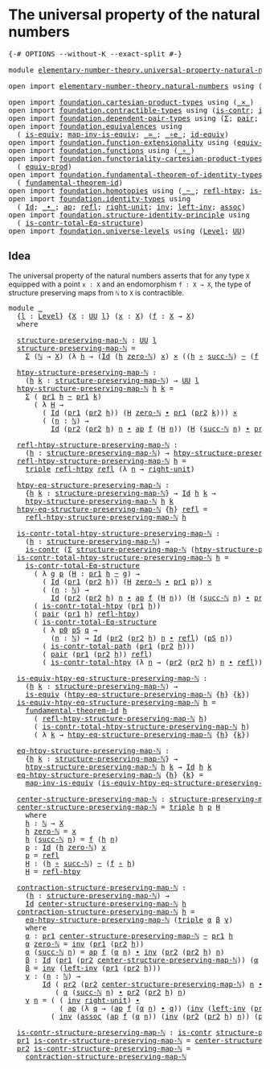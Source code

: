# The universal property of the natural numbers

<pre class="Agda"><a id="58" class="Symbol">{-#</a> <a id="62" class="Keyword">OPTIONS</a> <a id="70" class="Pragma">--without-K</a> <a id="82" class="Pragma">--exact-split</a> <a id="96" class="Symbol">#-}</a>

<a id="101" class="Keyword">module</a> <a id="108" href="elementary-number-theory.universal-property-natural-numbers.html" class="Module">elementary-number-theory.universal-property-natural-numbers</a> <a id="168" class="Keyword">where</a>

<a id="175" class="Keyword">open</a> <a id="180" class="Keyword">import</a> <a id="187" href="elementary-number-theory.natural-numbers.html" class="Module">elementary-number-theory.natural-numbers</a> <a id="228" class="Keyword">using</a> <a id="234" class="Symbol">(</a><a id="235" href="elementary-number-theory.natural-numbers.html#1444" class="Datatype">ℕ</a><a id="236" class="Symbol">;</a> <a id="238" href="elementary-number-theory.natural-numbers.html#1465" class="InductiveConstructor">zero-ℕ</a><a id="244" class="Symbol">;</a> <a id="246" href="elementary-number-theory.natural-numbers.html#1478" class="InductiveConstructor">succ-ℕ</a><a id="252" class="Symbol">)</a>

<a id="255" class="Keyword">open</a> <a id="260" class="Keyword">import</a> <a id="267" href="foundation.cartesian-product-types.html" class="Module">foundation.cartesian-product-types</a> <a id="302" class="Keyword">using</a> <a id="308" class="Symbol">(</a><a id="309" href="foundation-core.cartesian-product-types.html#577" class="Function Operator">_×_</a><a id="312" class="Symbol">)</a>
<a id="314" class="Keyword">open</a> <a id="319" class="Keyword">import</a> <a id="326" href="foundation.contractible-types.html" class="Module">foundation.contractible-types</a> <a id="356" class="Keyword">using</a> <a id="362" class="Symbol">(</a><a id="363" href="foundation-core.contractible-types.html#992" class="Function">is-contr</a><a id="371" class="Symbol">;</a> <a id="373" href="foundation-core.contractible-types.html#2037" class="Function">is-contr-total-path</a><a id="392" class="Symbol">)</a>
<a id="394" class="Keyword">open</a> <a id="399" class="Keyword">import</a> <a id="406" href="foundation.dependent-pair-types.html" class="Module">foundation.dependent-pair-types</a> <a id="438" class="Keyword">using</a> <a id="444" class="Symbol">(</a><a id="445" href="foundation-core.dependent-pair-types.html#502" class="Record">Σ</a><a id="446" class="Symbol">;</a> <a id="448" href="foundation-core.dependent-pair-types.html#575" class="InductiveConstructor">pair</a><a id="452" class="Symbol">;</a> <a id="454" href="foundation-core.dependent-pair-types.html#592" class="Field">pr1</a><a id="457" class="Symbol">;</a> <a id="459" href="foundation-core.dependent-pair-types.html#604" class="Field">pr2</a><a id="462" class="Symbol">;</a> <a id="464" href="foundation-core.dependent-pair-types.html#1021" class="Function">triple</a><a id="470" class="Symbol">)</a>
<a id="472" class="Keyword">open</a> <a id="477" class="Keyword">import</a> <a id="484" href="foundation.equivalences.html" class="Module">foundation.equivalences</a> <a id="508" class="Keyword">using</a>
  <a id="516" class="Symbol">(</a> <a id="518" href="foundation-core.equivalences.html#1542" class="Function">is-equiv</a><a id="526" class="Symbol">;</a> <a id="528" href="foundation-core.equivalences.html#4173" class="Function">map-inv-is-equiv</a><a id="544" class="Symbol">;</a> <a id="546" href="foundation-core.equivalences.html#1607" class="Function Operator">_≃_</a><a id="549" class="Symbol">;</a> <a id="551" href="foundation-core.equivalences.html#7855" class="Function Operator">_∘e_</a><a id="555" class="Symbol">;</a> <a id="557" href="foundation-core.equivalences.html#2480" class="Function">id-equiv</a><a id="565" class="Symbol">)</a>
<a id="567" class="Keyword">open</a> <a id="572" class="Keyword">import</a> <a id="579" href="foundation.function-extensionality.html" class="Module">foundation.function-extensionality</a> <a id="614" class="Keyword">using</a> <a id="620" class="Symbol">(</a><a id="621" href="foundation-core.function-extensionality.html#1301" class="Function">equiv-funext</a><a id="633" class="Symbol">)</a>
<a id="635" class="Keyword">open</a> <a id="640" class="Keyword">import</a> <a id="647" href="foundation.functions.html" class="Module">foundation.functions</a> <a id="668" class="Keyword">using</a> <a id="674" class="Symbol">(</a><a id="675" href="foundation-core.functions.html#407" class="Function Operator">_∘_</a><a id="678" class="Symbol">)</a>
<a id="680" class="Keyword">open</a> <a id="685" class="Keyword">import</a> <a id="692" href="foundation.functoriality-cartesian-product-types.html" class="Module">foundation.functoriality-cartesian-product-types</a> <a id="741" class="Keyword">using</a>
  <a id="749" class="Symbol">(</a> <a id="751" href="foundation.functoriality-cartesian-product-types.html#3166" class="Function">equiv-prod</a><a id="761" class="Symbol">)</a>
<a id="763" class="Keyword">open</a> <a id="768" class="Keyword">import</a> <a id="775" href="foundation.fundamental-theorem-of-identity-types.html" class="Module">foundation.fundamental-theorem-of-identity-types</a> <a id="824" class="Keyword">using</a>
  <a id="832" class="Symbol">(</a> <a id="834" href="foundation-core.fundamental-theorem-of-identity-types.html#1888" class="Function">fundamental-theorem-id</a><a id="856" class="Symbol">)</a>
<a id="858" class="Keyword">open</a> <a id="863" class="Keyword">import</a> <a id="870" href="foundation.homotopies.html" class="Module">foundation.homotopies</a> <a id="892" class="Keyword">using</a> <a id="898" class="Symbol">(</a><a id="899" href="foundation-core.homotopies.html#545" class="Function Operator">_~_</a><a id="902" class="Symbol">;</a> <a id="904" href="foundation-core.homotopies.html#710" class="Function">refl-htpy</a><a id="913" class="Symbol">;</a> <a id="915" href="foundation.homotopies.html#3137" class="Function">is-contr-total-htpy</a><a id="934" class="Symbol">)</a>
<a id="936" class="Keyword">open</a> <a id="941" class="Keyword">import</a> <a id="948" href="foundation.identity-types.html" class="Module">foundation.identity-types</a> <a id="974" class="Keyword">using</a>
  <a id="982" class="Symbol">(</a> <a id="984" href="foundation-core.identity-types.html#641" class="Datatype">Id</a><a id="986" class="Symbol">;</a> <a id="988" href="foundation-core.identity-types.html#1239" class="Function Operator">_∙_</a><a id="991" class="Symbol">;</a> <a id="993" href="foundation-core.identity-types.html#2853" class="Function">ap</a><a id="995" class="Symbol">;</a> <a id="997" href="foundation-core.identity-types.html#694" class="InductiveConstructor">refl</a><a id="1001" class="Symbol">;</a> <a id="1003" href="foundation-core.identity-types.html#1905" class="Function">right-unit</a><a id="1013" class="Symbol">;</a> <a id="1015" href="foundation-core.identity-types.html#1552" class="Function">inv</a><a id="1018" class="Symbol">;</a> <a id="1020" href="foundation-core.identity-types.html#1995" class="Function">left-inv</a><a id="1028" class="Symbol">;</a> <a id="1030" href="foundation-core.identity-types.html#1699" class="Function">assoc</a><a id="1035" class="Symbol">)</a>
<a id="1037" class="Keyword">open</a> <a id="1042" class="Keyword">import</a> <a id="1049" href="foundation.structure-identity-principle.html" class="Module">foundation.structure-identity-principle</a> <a id="1089" class="Keyword">using</a>
  <a id="1097" class="Symbol">(</a> <a id="1099" href="foundation.structure-identity-principle.html#1341" class="Function">is-contr-total-Eq-structure</a><a id="1126" class="Symbol">)</a>
<a id="1128" class="Keyword">open</a> <a id="1133" class="Keyword">import</a> <a id="1140" href="foundation.universe-levels.html" class="Module">foundation.universe-levels</a> <a id="1167" class="Keyword">using</a> <a id="1173" class="Symbol">(</a><a id="1174" href="Agda.Primitive.html#597" class="Postulate">Level</a><a id="1179" class="Symbol">;</a> <a id="1181" href="foundation-core.universe-levels.html#222" class="Primitive">UU</a><a id="1183" class="Symbol">)</a>
</pre>
## Idea

The universal property of the natural numbers asserts that for any type `X` equipped with a point `x : X` and an endomorphism `f : X → X`, the type of structure preserving maps from `ℕ` to `X` is contractible.

<pre class="Agda"><a id="1418" class="Keyword">module</a> <a id="1425" href="elementary-number-theory.universal-property-natural-numbers.html#1425" class="Module">_</a>
  <a id="1429" class="Symbol">{</a><a id="1430" href="elementary-number-theory.universal-property-natural-numbers.html#1430" class="Bound">l</a> <a id="1432" class="Symbol">:</a> <a id="1434" href="Agda.Primitive.html#597" class="Postulate">Level</a><a id="1439" class="Symbol">}</a> <a id="1441" class="Symbol">{</a><a id="1442" href="elementary-number-theory.universal-property-natural-numbers.html#1442" class="Bound">X</a> <a id="1444" class="Symbol">:</a> <a id="1446" href="foundation-core.universe-levels.html#222" class="Primitive">UU</a> <a id="1449" href="elementary-number-theory.universal-property-natural-numbers.html#1430" class="Bound">l</a><a id="1450" class="Symbol">}</a> <a id="1452" class="Symbol">(</a><a id="1453" href="elementary-number-theory.universal-property-natural-numbers.html#1453" class="Bound">x</a> <a id="1455" class="Symbol">:</a> <a id="1457" href="elementary-number-theory.universal-property-natural-numbers.html#1442" class="Bound">X</a><a id="1458" class="Symbol">)</a> <a id="1460" class="Symbol">(</a><a id="1461" href="elementary-number-theory.universal-property-natural-numbers.html#1461" class="Bound">f</a> <a id="1463" class="Symbol">:</a> <a id="1465" href="elementary-number-theory.universal-property-natural-numbers.html#1442" class="Bound">X</a> <a id="1467" class="Symbol">→</a> <a id="1469" href="elementary-number-theory.universal-property-natural-numbers.html#1442" class="Bound">X</a><a id="1470" class="Symbol">)</a>
  <a id="1474" class="Keyword">where</a>

  <a id="1483" href="elementary-number-theory.universal-property-natural-numbers.html#1483" class="Function">structure-preserving-map-ℕ</a> <a id="1510" class="Symbol">:</a> <a id="1512" href="foundation-core.universe-levels.html#222" class="Primitive">UU</a> <a id="1515" href="elementary-number-theory.universal-property-natural-numbers.html#1430" class="Bound">l</a>
  <a id="1519" href="elementary-number-theory.universal-property-natural-numbers.html#1483" class="Function">structure-preserving-map-ℕ</a> <a id="1546" class="Symbol">=</a>
    <a id="1552" href="foundation-core.dependent-pair-types.html#502" class="Record">Σ</a> <a id="1554" class="Symbol">(</a><a id="1555" href="elementary-number-theory.natural-numbers.html#1444" class="Datatype">ℕ</a> <a id="1557" class="Symbol">→</a> <a id="1559" href="elementary-number-theory.universal-property-natural-numbers.html#1442" class="Bound">X</a><a id="1560" class="Symbol">)</a> <a id="1562" class="Symbol">(λ</a> <a id="1565" href="elementary-number-theory.universal-property-natural-numbers.html#1565" class="Bound">h</a> <a id="1567" class="Symbol">→</a> <a id="1569" class="Symbol">(</a><a id="1570" href="foundation-core.identity-types.html#641" class="Datatype">Id</a> <a id="1573" class="Symbol">(</a><a id="1574" href="elementary-number-theory.universal-property-natural-numbers.html#1565" class="Bound">h</a> <a id="1576" href="elementary-number-theory.natural-numbers.html#1465" class="InductiveConstructor">zero-ℕ</a><a id="1582" class="Symbol">)</a> <a id="1584" href="elementary-number-theory.universal-property-natural-numbers.html#1453" class="Bound">x</a><a id="1585" class="Symbol">)</a> <a id="1587" href="foundation-core.cartesian-product-types.html#577" class="Function Operator">×</a> <a id="1589" class="Symbol">((</a><a id="1591" href="elementary-number-theory.universal-property-natural-numbers.html#1565" class="Bound">h</a> <a id="1593" href="foundation-core.functions.html#407" class="Function Operator">∘</a> <a id="1595" href="elementary-number-theory.natural-numbers.html#1478" class="InductiveConstructor">succ-ℕ</a><a id="1601" class="Symbol">)</a> <a id="1603" href="foundation-core.homotopies.html#545" class="Function Operator">~</a> <a id="1605" class="Symbol">(</a><a id="1606" href="elementary-number-theory.universal-property-natural-numbers.html#1461" class="Bound">f</a> <a id="1608" href="foundation-core.functions.html#407" class="Function Operator">∘</a> <a id="1610" href="elementary-number-theory.universal-property-natural-numbers.html#1565" class="Bound">h</a><a id="1611" class="Symbol">)))</a>

  <a id="1618" href="elementary-number-theory.universal-property-natural-numbers.html#1618" class="Function">htpy-structure-preserving-map-ℕ</a> <a id="1650" class="Symbol">:</a>
    <a id="1656" class="Symbol">(</a><a id="1657" href="elementary-number-theory.universal-property-natural-numbers.html#1657" class="Bound">h</a> <a id="1659" href="elementary-number-theory.universal-property-natural-numbers.html#1659" class="Bound">k</a> <a id="1661" class="Symbol">:</a> <a id="1663" href="elementary-number-theory.universal-property-natural-numbers.html#1483" class="Function">structure-preserving-map-ℕ</a><a id="1689" class="Symbol">)</a> <a id="1691" class="Symbol">→</a> <a id="1693" href="foundation-core.universe-levels.html#222" class="Primitive">UU</a> <a id="1696" href="elementary-number-theory.universal-property-natural-numbers.html#1430" class="Bound">l</a>
  <a id="1700" href="elementary-number-theory.universal-property-natural-numbers.html#1618" class="Function">htpy-structure-preserving-map-ℕ</a> <a id="1732" href="elementary-number-theory.universal-property-natural-numbers.html#1732" class="Bound">h</a> <a id="1734" href="elementary-number-theory.universal-property-natural-numbers.html#1734" class="Bound">k</a> <a id="1736" class="Symbol">=</a>
    <a id="1742" href="foundation-core.dependent-pair-types.html#502" class="Record">Σ</a> <a id="1744" class="Symbol">(</a> <a id="1746" href="foundation-core.dependent-pair-types.html#592" class="Field">pr1</a> <a id="1750" href="elementary-number-theory.universal-property-natural-numbers.html#1732" class="Bound">h</a> <a id="1752" href="foundation-core.homotopies.html#545" class="Function Operator">~</a> <a id="1754" href="foundation-core.dependent-pair-types.html#592" class="Field">pr1</a> <a id="1758" href="elementary-number-theory.universal-property-natural-numbers.html#1734" class="Bound">k</a><a id="1759" class="Symbol">)</a>
      <a id="1767" class="Symbol">(</a> <a id="1769" class="Symbol">λ</a> <a id="1771" href="elementary-number-theory.universal-property-natural-numbers.html#1771" class="Bound">H</a> <a id="1773" class="Symbol">→</a>
        <a id="1783" class="Symbol">(</a> <a id="1785" href="foundation-core.identity-types.html#641" class="Datatype">Id</a> <a id="1788" class="Symbol">(</a><a id="1789" href="foundation-core.dependent-pair-types.html#592" class="Field">pr1</a> <a id="1793" class="Symbol">(</a><a id="1794" href="foundation-core.dependent-pair-types.html#604" class="Field">pr2</a> <a id="1798" href="elementary-number-theory.universal-property-natural-numbers.html#1732" class="Bound">h</a><a id="1799" class="Symbol">))</a> <a id="1802" class="Symbol">(</a><a id="1803" href="elementary-number-theory.universal-property-natural-numbers.html#1771" class="Bound">H</a> <a id="1805" href="elementary-number-theory.natural-numbers.html#1465" class="InductiveConstructor">zero-ℕ</a> <a id="1812" href="foundation-core.identity-types.html#1239" class="Function Operator">∙</a> <a id="1814" href="foundation-core.dependent-pair-types.html#592" class="Field">pr1</a> <a id="1818" class="Symbol">(</a><a id="1819" href="foundation-core.dependent-pair-types.html#604" class="Field">pr2</a> <a id="1823" href="elementary-number-theory.universal-property-natural-numbers.html#1734" class="Bound">k</a><a id="1824" class="Symbol">)))</a> <a id="1828" href="foundation-core.cartesian-product-types.html#577" class="Function Operator">×</a>
        <a id="1838" class="Symbol">(</a> <a id="1840" class="Symbol">(</a><a id="1841" href="elementary-number-theory.universal-property-natural-numbers.html#1841" class="Bound">n</a> <a id="1843" class="Symbol">:</a> <a id="1845" href="elementary-number-theory.natural-numbers.html#1444" class="Datatype">ℕ</a><a id="1846" class="Symbol">)</a> <a id="1848" class="Symbol">→</a>
          <a id="1860" href="foundation-core.identity-types.html#641" class="Datatype">Id</a> <a id="1863" class="Symbol">(</a><a id="1864" href="foundation-core.dependent-pair-types.html#604" class="Field">pr2</a> <a id="1868" class="Symbol">(</a><a id="1869" href="foundation-core.dependent-pair-types.html#604" class="Field">pr2</a> <a id="1873" href="elementary-number-theory.universal-property-natural-numbers.html#1732" class="Bound">h</a><a id="1874" class="Symbol">)</a> <a id="1876" href="elementary-number-theory.universal-property-natural-numbers.html#1841" class="Bound">n</a> <a id="1878" href="foundation-core.identity-types.html#1239" class="Function Operator">∙</a> <a id="1880" href="foundation-core.identity-types.html#2853" class="Function">ap</a> <a id="1883" href="elementary-number-theory.universal-property-natural-numbers.html#1461" class="Bound">f</a> <a id="1885" class="Symbol">(</a><a id="1886" href="elementary-number-theory.universal-property-natural-numbers.html#1771" class="Bound">H</a> <a id="1888" href="elementary-number-theory.universal-property-natural-numbers.html#1841" class="Bound">n</a><a id="1889" class="Symbol">))</a> <a id="1892" class="Symbol">(</a><a id="1893" href="elementary-number-theory.universal-property-natural-numbers.html#1771" class="Bound">H</a> <a id="1895" class="Symbol">(</a><a id="1896" href="elementary-number-theory.natural-numbers.html#1478" class="InductiveConstructor">succ-ℕ</a> <a id="1903" href="elementary-number-theory.universal-property-natural-numbers.html#1841" class="Bound">n</a><a id="1904" class="Symbol">)</a> <a id="1906" href="foundation-core.identity-types.html#1239" class="Function Operator">∙</a> <a id="1908" href="foundation-core.dependent-pair-types.html#604" class="Field">pr2</a> <a id="1912" class="Symbol">(</a><a id="1913" href="foundation-core.dependent-pair-types.html#604" class="Field">pr2</a> <a id="1917" href="elementary-number-theory.universal-property-natural-numbers.html#1734" class="Bound">k</a><a id="1918" class="Symbol">)</a> <a id="1920" href="elementary-number-theory.universal-property-natural-numbers.html#1841" class="Bound">n</a><a id="1921" class="Symbol">)))</a>

  <a id="1928" href="elementary-number-theory.universal-property-natural-numbers.html#1928" class="Function">refl-htpy-structure-preserving-map-ℕ</a> <a id="1965" class="Symbol">:</a>
    <a id="1971" class="Symbol">(</a><a id="1972" href="elementary-number-theory.universal-property-natural-numbers.html#1972" class="Bound">h</a> <a id="1974" class="Symbol">:</a> <a id="1976" href="elementary-number-theory.universal-property-natural-numbers.html#1483" class="Function">structure-preserving-map-ℕ</a><a id="2002" class="Symbol">)</a> <a id="2004" class="Symbol">→</a> <a id="2006" href="elementary-number-theory.universal-property-natural-numbers.html#1618" class="Function">htpy-structure-preserving-map-ℕ</a> <a id="2038" href="elementary-number-theory.universal-property-natural-numbers.html#1972" class="Bound">h</a> <a id="2040" href="elementary-number-theory.universal-property-natural-numbers.html#1972" class="Bound">h</a>
  <a id="2044" href="elementary-number-theory.universal-property-natural-numbers.html#1928" class="Function">refl-htpy-structure-preserving-map-ℕ</a> <a id="2081" href="elementary-number-theory.universal-property-natural-numbers.html#2081" class="Bound">h</a> <a id="2083" class="Symbol">=</a>
    <a id="2089" href="foundation-core.dependent-pair-types.html#1021" class="Function">triple</a> <a id="2096" href="foundation-core.homotopies.html#710" class="Function">refl-htpy</a> <a id="2106" href="foundation-core.identity-types.html#694" class="InductiveConstructor">refl</a> <a id="2111" class="Symbol">(λ</a> <a id="2114" href="elementary-number-theory.universal-property-natural-numbers.html#2114" class="Bound">n</a> <a id="2116" class="Symbol">→</a> <a id="2118" href="foundation-core.identity-types.html#1905" class="Function">right-unit</a><a id="2128" class="Symbol">)</a>

  <a id="2133" href="elementary-number-theory.universal-property-natural-numbers.html#2133" class="Function">htpy-eq-structure-preserving-map-ℕ</a> <a id="2168" class="Symbol">:</a>
    <a id="2174" class="Symbol">{</a><a id="2175" href="elementary-number-theory.universal-property-natural-numbers.html#2175" class="Bound">h</a> <a id="2177" href="elementary-number-theory.universal-property-natural-numbers.html#2177" class="Bound">k</a> <a id="2179" class="Symbol">:</a> <a id="2181" href="elementary-number-theory.universal-property-natural-numbers.html#1483" class="Function">structure-preserving-map-ℕ</a><a id="2207" class="Symbol">}</a> <a id="2209" class="Symbol">→</a> <a id="2211" href="foundation-core.identity-types.html#641" class="Datatype">Id</a> <a id="2214" href="elementary-number-theory.universal-property-natural-numbers.html#2175" class="Bound">h</a> <a id="2216" href="elementary-number-theory.universal-property-natural-numbers.html#2177" class="Bound">k</a> <a id="2218" class="Symbol">→</a>
    <a id="2224" href="elementary-number-theory.universal-property-natural-numbers.html#1618" class="Function">htpy-structure-preserving-map-ℕ</a> <a id="2256" href="elementary-number-theory.universal-property-natural-numbers.html#2175" class="Bound">h</a> <a id="2258" href="elementary-number-theory.universal-property-natural-numbers.html#2177" class="Bound">k</a>
  <a id="2262" href="elementary-number-theory.universal-property-natural-numbers.html#2133" class="Function">htpy-eq-structure-preserving-map-ℕ</a> <a id="2297" class="Symbol">{</a><a id="2298" href="elementary-number-theory.universal-property-natural-numbers.html#2298" class="Bound">h</a><a id="2299" class="Symbol">}</a> <a id="2301" href="foundation-core.identity-types.html#694" class="InductiveConstructor">refl</a> <a id="2306" class="Symbol">=</a>
    <a id="2312" href="elementary-number-theory.universal-property-natural-numbers.html#1928" class="Function">refl-htpy-structure-preserving-map-ℕ</a> <a id="2349" href="elementary-number-theory.universal-property-natural-numbers.html#2298" class="Bound">h</a>

  <a id="2354" href="elementary-number-theory.universal-property-natural-numbers.html#2354" class="Function">is-contr-total-htpy-structure-preserving-map-ℕ</a> <a id="2401" class="Symbol">:</a>
    <a id="2407" class="Symbol">(</a><a id="2408" href="elementary-number-theory.universal-property-natural-numbers.html#2408" class="Bound">h</a> <a id="2410" class="Symbol">:</a> <a id="2412" href="elementary-number-theory.universal-property-natural-numbers.html#1483" class="Function">structure-preserving-map-ℕ</a><a id="2438" class="Symbol">)</a> <a id="2440" class="Symbol">→</a>
    <a id="2446" href="foundation-core.contractible-types.html#992" class="Function">is-contr</a> <a id="2455" class="Symbol">(</a><a id="2456" href="foundation-core.dependent-pair-types.html#502" class="Record">Σ</a> <a id="2458" href="elementary-number-theory.universal-property-natural-numbers.html#1483" class="Function">structure-preserving-map-ℕ</a> <a id="2485" class="Symbol">(</a><a id="2486" href="elementary-number-theory.universal-property-natural-numbers.html#1618" class="Function">htpy-structure-preserving-map-ℕ</a> <a id="2518" href="elementary-number-theory.universal-property-natural-numbers.html#2408" class="Bound">h</a><a id="2519" class="Symbol">))</a>
  <a id="2524" href="elementary-number-theory.universal-property-natural-numbers.html#2354" class="Function">is-contr-total-htpy-structure-preserving-map-ℕ</a> <a id="2571" href="elementary-number-theory.universal-property-natural-numbers.html#2571" class="Bound">h</a> <a id="2573" class="Symbol">=</a>
    <a id="2579" href="foundation.structure-identity-principle.html#1341" class="Function">is-contr-total-Eq-structure</a>
      <a id="2613" class="Symbol">(</a> <a id="2615" class="Symbol">λ</a> <a id="2617" href="elementary-number-theory.universal-property-natural-numbers.html#2617" class="Bound">g</a> <a id="2619" href="elementary-number-theory.universal-property-natural-numbers.html#2619" class="Bound">p</a> <a id="2621" class="Symbol">(</a><a id="2622" href="elementary-number-theory.universal-property-natural-numbers.html#2622" class="Bound">H</a> <a id="2624" class="Symbol">:</a> <a id="2626" href="foundation-core.dependent-pair-types.html#592" class="Field">pr1</a> <a id="2630" href="elementary-number-theory.universal-property-natural-numbers.html#2571" class="Bound">h</a> <a id="2632" href="foundation-core.homotopies.html#545" class="Function Operator">~</a> <a id="2634" href="elementary-number-theory.universal-property-natural-numbers.html#2617" class="Bound">g</a><a id="2635" class="Symbol">)</a> <a id="2637" class="Symbol">→</a>
        <a id="2647" class="Symbol">(</a> <a id="2649" href="foundation-core.identity-types.html#641" class="Datatype">Id</a> <a id="2652" class="Symbol">(</a><a id="2653" href="foundation-core.dependent-pair-types.html#592" class="Field">pr1</a> <a id="2657" class="Symbol">(</a><a id="2658" href="foundation-core.dependent-pair-types.html#604" class="Field">pr2</a> <a id="2662" href="elementary-number-theory.universal-property-natural-numbers.html#2571" class="Bound">h</a><a id="2663" class="Symbol">))</a> <a id="2666" class="Symbol">(</a><a id="2667" href="elementary-number-theory.universal-property-natural-numbers.html#2622" class="Bound">H</a> <a id="2669" href="elementary-number-theory.natural-numbers.html#1465" class="InductiveConstructor">zero-ℕ</a> <a id="2676" href="foundation-core.identity-types.html#1239" class="Function Operator">∙</a> <a id="2678" href="foundation-core.dependent-pair-types.html#592" class="Field">pr1</a> <a id="2682" href="elementary-number-theory.universal-property-natural-numbers.html#2619" class="Bound">p</a><a id="2683" class="Symbol">))</a> <a id="2686" href="foundation-core.cartesian-product-types.html#577" class="Function Operator">×</a>
        <a id="2696" class="Symbol">(</a> <a id="2698" class="Symbol">(</a><a id="2699" href="elementary-number-theory.universal-property-natural-numbers.html#2699" class="Bound">n</a> <a id="2701" class="Symbol">:</a> <a id="2703" href="elementary-number-theory.natural-numbers.html#1444" class="Datatype">ℕ</a><a id="2704" class="Symbol">)</a> <a id="2706" class="Symbol">→</a>
          <a id="2718" href="foundation-core.identity-types.html#641" class="Datatype">Id</a> <a id="2721" class="Symbol">(</a><a id="2722" href="foundation-core.dependent-pair-types.html#604" class="Field">pr2</a> <a id="2726" class="Symbol">(</a><a id="2727" href="foundation-core.dependent-pair-types.html#604" class="Field">pr2</a> <a id="2731" href="elementary-number-theory.universal-property-natural-numbers.html#2571" class="Bound">h</a><a id="2732" class="Symbol">)</a> <a id="2734" href="elementary-number-theory.universal-property-natural-numbers.html#2699" class="Bound">n</a> <a id="2736" href="foundation-core.identity-types.html#1239" class="Function Operator">∙</a> <a id="2738" href="foundation-core.identity-types.html#2853" class="Function">ap</a> <a id="2741" href="elementary-number-theory.universal-property-natural-numbers.html#1461" class="Bound">f</a> <a id="2743" class="Symbol">(</a><a id="2744" href="elementary-number-theory.universal-property-natural-numbers.html#2622" class="Bound">H</a> <a id="2746" href="elementary-number-theory.universal-property-natural-numbers.html#2699" class="Bound">n</a><a id="2747" class="Symbol">))</a> <a id="2750" class="Symbol">(</a><a id="2751" href="elementary-number-theory.universal-property-natural-numbers.html#2622" class="Bound">H</a> <a id="2753" class="Symbol">(</a><a id="2754" href="elementary-number-theory.natural-numbers.html#1478" class="InductiveConstructor">succ-ℕ</a> <a id="2761" href="elementary-number-theory.universal-property-natural-numbers.html#2699" class="Bound">n</a><a id="2762" class="Symbol">)</a> <a id="2764" href="foundation-core.identity-types.html#1239" class="Function Operator">∙</a> <a id="2766" href="foundation-core.dependent-pair-types.html#604" class="Field">pr2</a> <a id="2770" href="elementary-number-theory.universal-property-natural-numbers.html#2619" class="Bound">p</a> <a id="2772" href="elementary-number-theory.universal-property-natural-numbers.html#2699" class="Bound">n</a><a id="2773" class="Symbol">)))</a>
      <a id="2783" class="Symbol">(</a> <a id="2785" href="foundation.homotopies.html#3137" class="Function">is-contr-total-htpy</a> <a id="2805" class="Symbol">(</a><a id="2806" href="foundation-core.dependent-pair-types.html#592" class="Field">pr1</a> <a id="2810" href="elementary-number-theory.universal-property-natural-numbers.html#2571" class="Bound">h</a><a id="2811" class="Symbol">))</a>
      <a id="2820" class="Symbol">(</a> <a id="2822" href="foundation-core.dependent-pair-types.html#575" class="InductiveConstructor">pair</a> <a id="2827" class="Symbol">(</a><a id="2828" href="foundation-core.dependent-pair-types.html#592" class="Field">pr1</a> <a id="2832" href="elementary-number-theory.universal-property-natural-numbers.html#2571" class="Bound">h</a><a id="2833" class="Symbol">)</a> <a id="2835" href="foundation-core.homotopies.html#710" class="Function">refl-htpy</a><a id="2844" class="Symbol">)</a>
      <a id="2852" class="Symbol">(</a> <a id="2854" href="foundation.structure-identity-principle.html#1341" class="Function">is-contr-total-Eq-structure</a>
        <a id="2890" class="Symbol">(</a> <a id="2892" class="Symbol">λ</a> <a id="2894" href="elementary-number-theory.universal-property-natural-numbers.html#2894" class="Bound">p0</a> <a id="2897" href="elementary-number-theory.universal-property-natural-numbers.html#2897" class="Bound">pS</a> <a id="2900" href="elementary-number-theory.universal-property-natural-numbers.html#2900" class="Bound">q</a> <a id="2902" class="Symbol">→</a>
          <a id="2914" class="Symbol">(</a><a id="2915" href="elementary-number-theory.universal-property-natural-numbers.html#2915" class="Bound">n</a> <a id="2917" class="Symbol">:</a> <a id="2919" href="elementary-number-theory.natural-numbers.html#1444" class="Datatype">ℕ</a><a id="2920" class="Symbol">)</a> <a id="2922" class="Symbol">→</a> <a id="2924" href="foundation-core.identity-types.html#641" class="Datatype">Id</a> <a id="2927" class="Symbol">(</a><a id="2928" href="foundation-core.dependent-pair-types.html#604" class="Field">pr2</a> <a id="2932" class="Symbol">(</a><a id="2933" href="foundation-core.dependent-pair-types.html#604" class="Field">pr2</a> <a id="2937" href="elementary-number-theory.universal-property-natural-numbers.html#2571" class="Bound">h</a><a id="2938" class="Symbol">)</a> <a id="2940" href="elementary-number-theory.universal-property-natural-numbers.html#2915" class="Bound">n</a> <a id="2942" href="foundation-core.identity-types.html#1239" class="Function Operator">∙</a> <a id="2944" href="foundation-core.identity-types.html#694" class="InductiveConstructor">refl</a><a id="2948" class="Symbol">)</a> <a id="2950" class="Symbol">(</a><a id="2951" href="elementary-number-theory.universal-property-natural-numbers.html#2897" class="Bound">pS</a> <a id="2954" href="elementary-number-theory.universal-property-natural-numbers.html#2915" class="Bound">n</a><a id="2955" class="Symbol">))</a>
        <a id="2966" class="Symbol">(</a> <a id="2968" href="foundation-core.contractible-types.html#2037" class="Function">is-contr-total-path</a> <a id="2988" class="Symbol">(</a><a id="2989" href="foundation-core.dependent-pair-types.html#592" class="Field">pr1</a> <a id="2993" class="Symbol">(</a><a id="2994" href="foundation-core.dependent-pair-types.html#604" class="Field">pr2</a> <a id="2998" href="elementary-number-theory.universal-property-natural-numbers.html#2571" class="Bound">h</a><a id="2999" class="Symbol">)))</a>
        <a id="3011" class="Symbol">(</a> <a id="3013" href="foundation-core.dependent-pair-types.html#575" class="InductiveConstructor">pair</a> <a id="3018" class="Symbol">(</a><a id="3019" href="foundation-core.dependent-pair-types.html#592" class="Field">pr1</a> <a id="3023" class="Symbol">(</a><a id="3024" href="foundation-core.dependent-pair-types.html#604" class="Field">pr2</a> <a id="3028" href="elementary-number-theory.universal-property-natural-numbers.html#2571" class="Bound">h</a><a id="3029" class="Symbol">))</a> <a id="3032" href="foundation-core.identity-types.html#694" class="InductiveConstructor">refl</a><a id="3036" class="Symbol">)</a>
        <a id="3046" class="Symbol">(</a> <a id="3048" href="foundation.homotopies.html#3137" class="Function">is-contr-total-htpy</a> <a id="3068" class="Symbol">(λ</a> <a id="3071" href="elementary-number-theory.universal-property-natural-numbers.html#3071" class="Bound">n</a> <a id="3073" class="Symbol">→</a> <a id="3075" class="Symbol">(</a><a id="3076" href="foundation-core.dependent-pair-types.html#604" class="Field">pr2</a> <a id="3080" class="Symbol">(</a><a id="3081" href="foundation-core.dependent-pair-types.html#604" class="Field">pr2</a> <a id="3085" href="elementary-number-theory.universal-property-natural-numbers.html#2571" class="Bound">h</a><a id="3086" class="Symbol">)</a> <a id="3088" href="elementary-number-theory.universal-property-natural-numbers.html#3071" class="Bound">n</a> <a id="3090" href="foundation-core.identity-types.html#1239" class="Function Operator">∙</a> <a id="3092" href="foundation-core.identity-types.html#694" class="InductiveConstructor">refl</a><a id="3096" class="Symbol">))))</a>

  <a id="3104" href="elementary-number-theory.universal-property-natural-numbers.html#3104" class="Function">is-equiv-htpy-eq-structure-preserving-map-ℕ</a> <a id="3148" class="Symbol">:</a>
    <a id="3154" class="Symbol">(</a><a id="3155" href="elementary-number-theory.universal-property-natural-numbers.html#3155" class="Bound">h</a> <a id="3157" href="elementary-number-theory.universal-property-natural-numbers.html#3157" class="Bound">k</a> <a id="3159" class="Symbol">:</a> <a id="3161" href="elementary-number-theory.universal-property-natural-numbers.html#1483" class="Function">structure-preserving-map-ℕ</a><a id="3187" class="Symbol">)</a> <a id="3189" class="Symbol">→</a>
    <a id="3195" href="foundation-core.equivalences.html#1542" class="Function">is-equiv</a> <a id="3204" class="Symbol">(</a><a id="3205" href="elementary-number-theory.universal-property-natural-numbers.html#2133" class="Function">htpy-eq-structure-preserving-map-ℕ</a> <a id="3240" class="Symbol">{</a><a id="3241" href="elementary-number-theory.universal-property-natural-numbers.html#3155" class="Bound">h</a><a id="3242" class="Symbol">}</a> <a id="3244" class="Symbol">{</a><a id="3245" href="elementary-number-theory.universal-property-natural-numbers.html#3157" class="Bound">k</a><a id="3246" class="Symbol">})</a>
  <a id="3251" href="elementary-number-theory.universal-property-natural-numbers.html#3104" class="Function">is-equiv-htpy-eq-structure-preserving-map-ℕ</a> <a id="3295" href="elementary-number-theory.universal-property-natural-numbers.html#3295" class="Bound">h</a> <a id="3297" class="Symbol">=</a>
    <a id="3303" href="foundation-core.fundamental-theorem-of-identity-types.html#1888" class="Function">fundamental-theorem-id</a> <a id="3326" href="elementary-number-theory.universal-property-natural-numbers.html#3295" class="Bound">h</a>
      <a id="3334" class="Symbol">(</a> <a id="3336" href="elementary-number-theory.universal-property-natural-numbers.html#1928" class="Function">refl-htpy-structure-preserving-map-ℕ</a> <a id="3373" href="elementary-number-theory.universal-property-natural-numbers.html#3295" class="Bound">h</a><a id="3374" class="Symbol">)</a>
      <a id="3382" class="Symbol">(</a> <a id="3384" href="elementary-number-theory.universal-property-natural-numbers.html#2354" class="Function">is-contr-total-htpy-structure-preserving-map-ℕ</a> <a id="3431" href="elementary-number-theory.universal-property-natural-numbers.html#3295" class="Bound">h</a><a id="3432" class="Symbol">)</a>
      <a id="3440" class="Symbol">(</a> <a id="3442" class="Symbol">λ</a> <a id="3444" href="elementary-number-theory.universal-property-natural-numbers.html#3444" class="Bound">k</a> <a id="3446" class="Symbol">→</a> <a id="3448" href="elementary-number-theory.universal-property-natural-numbers.html#2133" class="Function">htpy-eq-structure-preserving-map-ℕ</a> <a id="3483" class="Symbol">{</a><a id="3484" href="elementary-number-theory.universal-property-natural-numbers.html#3295" class="Bound">h</a><a id="3485" class="Symbol">}</a> <a id="3487" class="Symbol">{</a><a id="3488" href="elementary-number-theory.universal-property-natural-numbers.html#3444" class="Bound">k</a><a id="3489" class="Symbol">})</a>

  <a id="3495" href="elementary-number-theory.universal-property-natural-numbers.html#3495" class="Function">eq-htpy-structure-preserving-map-ℕ</a> <a id="3530" class="Symbol">:</a>
    <a id="3536" class="Symbol">{</a><a id="3537" href="elementary-number-theory.universal-property-natural-numbers.html#3537" class="Bound">h</a> <a id="3539" href="elementary-number-theory.universal-property-natural-numbers.html#3539" class="Bound">k</a> <a id="3541" class="Symbol">:</a> <a id="3543" href="elementary-number-theory.universal-property-natural-numbers.html#1483" class="Function">structure-preserving-map-ℕ</a><a id="3569" class="Symbol">}</a> <a id="3571" class="Symbol">→</a>
    <a id="3577" href="elementary-number-theory.universal-property-natural-numbers.html#1618" class="Function">htpy-structure-preserving-map-ℕ</a> <a id="3609" href="elementary-number-theory.universal-property-natural-numbers.html#3537" class="Bound">h</a> <a id="3611" href="elementary-number-theory.universal-property-natural-numbers.html#3539" class="Bound">k</a> <a id="3613" class="Symbol">→</a> <a id="3615" href="foundation-core.identity-types.html#641" class="Datatype">Id</a> <a id="3618" href="elementary-number-theory.universal-property-natural-numbers.html#3537" class="Bound">h</a> <a id="3620" href="elementary-number-theory.universal-property-natural-numbers.html#3539" class="Bound">k</a>
  <a id="3624" href="elementary-number-theory.universal-property-natural-numbers.html#3495" class="Function">eq-htpy-structure-preserving-map-ℕ</a> <a id="3659" class="Symbol">{</a><a id="3660" href="elementary-number-theory.universal-property-natural-numbers.html#3660" class="Bound">h</a><a id="3661" class="Symbol">}</a> <a id="3663" class="Symbol">{</a><a id="3664" href="elementary-number-theory.universal-property-natural-numbers.html#3664" class="Bound">k</a><a id="3665" class="Symbol">}</a> <a id="3667" class="Symbol">=</a>
    <a id="3673" href="foundation-core.equivalences.html#4173" class="Function">map-inv-is-equiv</a> <a id="3690" class="Symbol">(</a><a id="3691" href="elementary-number-theory.universal-property-natural-numbers.html#3104" class="Function">is-equiv-htpy-eq-structure-preserving-map-ℕ</a> <a id="3735" href="elementary-number-theory.universal-property-natural-numbers.html#3660" class="Bound">h</a> <a id="3737" href="elementary-number-theory.universal-property-natural-numbers.html#3664" class="Bound">k</a><a id="3738" class="Symbol">)</a>

  <a id="3743" href="elementary-number-theory.universal-property-natural-numbers.html#3743" class="Function">center-structure-preserving-map-ℕ</a> <a id="3777" class="Symbol">:</a> <a id="3779" href="elementary-number-theory.universal-property-natural-numbers.html#1483" class="Function">structure-preserving-map-ℕ</a>
  <a id="3808" href="elementary-number-theory.universal-property-natural-numbers.html#3743" class="Function">center-structure-preserving-map-ℕ</a> <a id="3842" class="Symbol">=</a> <a id="3844" href="foundation-core.dependent-pair-types.html#1021" class="Function">triple</a> <a id="3851" href="elementary-number-theory.universal-property-natural-numbers.html#3871" class="Function">h</a> <a id="3853" href="elementary-number-theory.universal-property-natural-numbers.html#3929" class="Function">p</a> <a id="3855" href="elementary-number-theory.universal-property-natural-numbers.html#3966" class="Function">H</a>
    <a id="3861" class="Keyword">where</a>
    <a id="3871" href="elementary-number-theory.universal-property-natural-numbers.html#3871" class="Function">h</a> <a id="3873" class="Symbol">:</a> <a id="3875" href="elementary-number-theory.natural-numbers.html#1444" class="Datatype">ℕ</a> <a id="3877" class="Symbol">→</a> <a id="3879" href="elementary-number-theory.universal-property-natural-numbers.html#1442" class="Bound">X</a>
    <a id="3885" href="elementary-number-theory.universal-property-natural-numbers.html#3871" class="Function">h</a> <a id="3887" href="elementary-number-theory.natural-numbers.html#1465" class="InductiveConstructor">zero-ℕ</a> <a id="3894" class="Symbol">=</a> <a id="3896" href="elementary-number-theory.universal-property-natural-numbers.html#1453" class="Bound">x</a>
    <a id="3902" href="elementary-number-theory.universal-property-natural-numbers.html#3871" class="Function">h</a> <a id="3904" class="Symbol">(</a><a id="3905" href="elementary-number-theory.natural-numbers.html#1478" class="InductiveConstructor">succ-ℕ</a> <a id="3912" href="elementary-number-theory.universal-property-natural-numbers.html#3912" class="Bound">n</a><a id="3913" class="Symbol">)</a> <a id="3915" class="Symbol">=</a> <a id="3917" href="elementary-number-theory.universal-property-natural-numbers.html#1461" class="Bound">f</a> <a id="3919" class="Symbol">(</a><a id="3920" href="elementary-number-theory.universal-property-natural-numbers.html#3871" class="Function">h</a> <a id="3922" href="elementary-number-theory.universal-property-natural-numbers.html#3912" class="Bound">n</a><a id="3923" class="Symbol">)</a>
    <a id="3929" href="elementary-number-theory.universal-property-natural-numbers.html#3929" class="Function">p</a> <a id="3931" class="Symbol">:</a> <a id="3933" href="foundation-core.identity-types.html#641" class="Datatype">Id</a> <a id="3936" class="Symbol">(</a><a id="3937" href="elementary-number-theory.universal-property-natural-numbers.html#3871" class="Function">h</a> <a id="3939" href="elementary-number-theory.natural-numbers.html#1465" class="InductiveConstructor">zero-ℕ</a><a id="3945" class="Symbol">)</a> <a id="3947" href="elementary-number-theory.universal-property-natural-numbers.html#1453" class="Bound">x</a>
    <a id="3953" href="elementary-number-theory.universal-property-natural-numbers.html#3929" class="Function">p</a> <a id="3955" class="Symbol">=</a> <a id="3957" href="foundation-core.identity-types.html#694" class="InductiveConstructor">refl</a>
    <a id="3966" href="elementary-number-theory.universal-property-natural-numbers.html#3966" class="Function">H</a> <a id="3968" class="Symbol">:</a> <a id="3970" class="Symbol">(</a><a id="3971" href="elementary-number-theory.universal-property-natural-numbers.html#3871" class="Function">h</a> <a id="3973" href="foundation-core.functions.html#407" class="Function Operator">∘</a> <a id="3975" href="elementary-number-theory.natural-numbers.html#1478" class="InductiveConstructor">succ-ℕ</a><a id="3981" class="Symbol">)</a> <a id="3983" href="foundation-core.homotopies.html#545" class="Function Operator">~</a> <a id="3985" class="Symbol">(</a><a id="3986" href="elementary-number-theory.universal-property-natural-numbers.html#1461" class="Bound">f</a> <a id="3988" href="foundation-core.functions.html#407" class="Function Operator">∘</a> <a id="3990" href="elementary-number-theory.universal-property-natural-numbers.html#3871" class="Function">h</a><a id="3991" class="Symbol">)</a>
    <a id="3997" href="elementary-number-theory.universal-property-natural-numbers.html#3966" class="Function">H</a> <a id="3999" class="Symbol">=</a> <a id="4001" href="foundation-core.homotopies.html#710" class="Function">refl-htpy</a>

  <a id="4014" href="elementary-number-theory.universal-property-natural-numbers.html#4014" class="Function">contraction-structure-preserving-map-ℕ</a> <a id="4053" class="Symbol">:</a>
    <a id="4059" class="Symbol">(</a><a id="4060" href="elementary-number-theory.universal-property-natural-numbers.html#4060" class="Bound">h</a> <a id="4062" class="Symbol">:</a> <a id="4064" href="elementary-number-theory.universal-property-natural-numbers.html#1483" class="Function">structure-preserving-map-ℕ</a><a id="4090" class="Symbol">)</a> <a id="4092" class="Symbol">→</a>
    <a id="4098" href="foundation-core.identity-types.html#641" class="Datatype">Id</a> <a id="4101" href="elementary-number-theory.universal-property-natural-numbers.html#3743" class="Function">center-structure-preserving-map-ℕ</a> <a id="4135" href="elementary-number-theory.universal-property-natural-numbers.html#4060" class="Bound">h</a>
  <a id="4139" href="elementary-number-theory.universal-property-natural-numbers.html#4014" class="Function">contraction-structure-preserving-map-ℕ</a> <a id="4178" href="elementary-number-theory.universal-property-natural-numbers.html#4178" class="Bound">h</a> <a id="4180" class="Symbol">=</a>
    <a id="4186" href="elementary-number-theory.universal-property-natural-numbers.html#3495" class="Function">eq-htpy-structure-preserving-map-ℕ</a> <a id="4221" class="Symbol">(</a><a id="4222" href="foundation-core.dependent-pair-types.html#1021" class="Function">triple</a> <a id="4229" href="elementary-number-theory.universal-property-natural-numbers.html#4250" class="Function">α</a> <a id="4231" href="elementary-number-theory.universal-property-natural-numbers.html#4389" class="Function">β</a> <a id="4233" href="elementary-number-theory.universal-property-natural-numbers.html#4508" class="Function">γ</a><a id="4234" class="Symbol">)</a>
    <a id="4240" class="Keyword">where</a>
    <a id="4250" href="elementary-number-theory.universal-property-natural-numbers.html#4250" class="Function">α</a> <a id="4252" class="Symbol">:</a> <a id="4254" href="foundation-core.dependent-pair-types.html#592" class="Field">pr1</a> <a id="4258" href="elementary-number-theory.universal-property-natural-numbers.html#3743" class="Function">center-structure-preserving-map-ℕ</a> <a id="4292" href="foundation-core.homotopies.html#545" class="Function Operator">~</a> <a id="4294" href="foundation-core.dependent-pair-types.html#592" class="Field">pr1</a> <a id="4298" href="elementary-number-theory.universal-property-natural-numbers.html#4178" class="Bound">h</a>
    <a id="4304" href="elementary-number-theory.universal-property-natural-numbers.html#4250" class="Function">α</a> <a id="4306" href="elementary-number-theory.natural-numbers.html#1465" class="InductiveConstructor">zero-ℕ</a> <a id="4313" class="Symbol">=</a> <a id="4315" href="foundation-core.identity-types.html#1552" class="Function">inv</a> <a id="4319" class="Symbol">(</a><a id="4320" href="foundation-core.dependent-pair-types.html#592" class="Field">pr1</a> <a id="4324" class="Symbol">(</a><a id="4325" href="foundation-core.dependent-pair-types.html#604" class="Field">pr2</a> <a id="4329" href="elementary-number-theory.universal-property-natural-numbers.html#4178" class="Bound">h</a><a id="4330" class="Symbol">))</a>
    <a id="4337" href="elementary-number-theory.universal-property-natural-numbers.html#4250" class="Function">α</a> <a id="4339" class="Symbol">(</a><a id="4340" href="elementary-number-theory.natural-numbers.html#1478" class="InductiveConstructor">succ-ℕ</a> <a id="4347" href="elementary-number-theory.universal-property-natural-numbers.html#4347" class="Bound">n</a><a id="4348" class="Symbol">)</a> <a id="4350" class="Symbol">=</a> <a id="4352" href="foundation-core.identity-types.html#2853" class="Function">ap</a> <a id="4355" href="elementary-number-theory.universal-property-natural-numbers.html#1461" class="Bound">f</a> <a id="4357" class="Symbol">(</a><a id="4358" href="elementary-number-theory.universal-property-natural-numbers.html#4250" class="Function">α</a> <a id="4360" href="elementary-number-theory.universal-property-natural-numbers.html#4347" class="Bound">n</a><a id="4361" class="Symbol">)</a> <a id="4363" href="foundation-core.identity-types.html#1239" class="Function Operator">∙</a> <a id="4365" href="foundation-core.identity-types.html#1552" class="Function">inv</a> <a id="4369" class="Symbol">(</a><a id="4370" href="foundation-core.dependent-pair-types.html#604" class="Field">pr2</a> <a id="4374" class="Symbol">(</a><a id="4375" href="foundation-core.dependent-pair-types.html#604" class="Field">pr2</a> <a id="4379" href="elementary-number-theory.universal-property-natural-numbers.html#4178" class="Bound">h</a><a id="4380" class="Symbol">)</a> <a id="4382" href="elementary-number-theory.universal-property-natural-numbers.html#4347" class="Bound">n</a><a id="4383" class="Symbol">)</a>
    <a id="4389" href="elementary-number-theory.universal-property-natural-numbers.html#4389" class="Function">β</a> <a id="4391" class="Symbol">:</a> <a id="4393" href="foundation-core.identity-types.html#641" class="Datatype">Id</a> <a id="4396" class="Symbol">(</a><a id="4397" href="foundation-core.dependent-pair-types.html#592" class="Field">pr1</a> <a id="4401" class="Symbol">(</a><a id="4402" href="foundation-core.dependent-pair-types.html#604" class="Field">pr2</a> <a id="4406" href="elementary-number-theory.universal-property-natural-numbers.html#3743" class="Function">center-structure-preserving-map-ℕ</a><a id="4439" class="Symbol">))</a> <a id="4442" class="Symbol">(</a><a id="4443" href="elementary-number-theory.universal-property-natural-numbers.html#4250" class="Function">α</a> <a id="4445" href="elementary-number-theory.natural-numbers.html#1465" class="InductiveConstructor">zero-ℕ</a> <a id="4452" href="foundation-core.identity-types.html#1239" class="Function Operator">∙</a> <a id="4454" href="foundation-core.dependent-pair-types.html#592" class="Field">pr1</a> <a id="4458" class="Symbol">(</a><a id="4459" href="foundation-core.dependent-pair-types.html#604" class="Field">pr2</a> <a id="4463" href="elementary-number-theory.universal-property-natural-numbers.html#4178" class="Bound">h</a><a id="4464" class="Symbol">))</a>
    <a id="4471" href="elementary-number-theory.universal-property-natural-numbers.html#4389" class="Function">β</a> <a id="4473" class="Symbol">=</a> <a id="4475" href="foundation-core.identity-types.html#1552" class="Function">inv</a> <a id="4479" class="Symbol">(</a><a id="4480" href="foundation-core.identity-types.html#1995" class="Function">left-inv</a> <a id="4489" class="Symbol">(</a><a id="4490" href="foundation-core.dependent-pair-types.html#592" class="Field">pr1</a> <a id="4494" class="Symbol">(</a><a id="4495" href="foundation-core.dependent-pair-types.html#604" class="Field">pr2</a> <a id="4499" href="elementary-number-theory.universal-property-natural-numbers.html#4178" class="Bound">h</a><a id="4500" class="Symbol">)))</a>
    <a id="4508" href="elementary-number-theory.universal-property-natural-numbers.html#4508" class="Function">γ</a> <a id="4510" class="Symbol">:</a> <a id="4512" class="Symbol">(</a><a id="4513" href="elementary-number-theory.universal-property-natural-numbers.html#4513" class="Bound">n</a> <a id="4515" class="Symbol">:</a> <a id="4517" href="elementary-number-theory.natural-numbers.html#1444" class="Datatype">ℕ</a><a id="4518" class="Symbol">)</a> <a id="4520" class="Symbol">→</a>
        <a id="4530" href="foundation-core.identity-types.html#641" class="Datatype">Id</a> <a id="4533" class="Symbol">(</a> <a id="4535" href="foundation-core.dependent-pair-types.html#604" class="Field">pr2</a> <a id="4539" class="Symbol">(</a><a id="4540" href="foundation-core.dependent-pair-types.html#604" class="Field">pr2</a> <a id="4544" href="elementary-number-theory.universal-property-natural-numbers.html#3743" class="Function">center-structure-preserving-map-ℕ</a><a id="4577" class="Symbol">)</a> <a id="4579" href="elementary-number-theory.universal-property-natural-numbers.html#4513" class="Bound">n</a> <a id="4581" href="foundation-core.identity-types.html#1239" class="Function Operator">∙</a> <a id="4583" href="foundation-core.identity-types.html#2853" class="Function">ap</a> <a id="4586" href="elementary-number-theory.universal-property-natural-numbers.html#1461" class="Bound">f</a> <a id="4588" class="Symbol">(</a><a id="4589" href="elementary-number-theory.universal-property-natural-numbers.html#4250" class="Function">α</a> <a id="4591" href="elementary-number-theory.universal-property-natural-numbers.html#4513" class="Bound">n</a><a id="4592" class="Symbol">))</a>
           <a id="4606" class="Symbol">(</a> <a id="4608" href="elementary-number-theory.universal-property-natural-numbers.html#4250" class="Function">α</a> <a id="4610" class="Symbol">(</a><a id="4611" href="elementary-number-theory.natural-numbers.html#1478" class="InductiveConstructor">succ-ℕ</a> <a id="4618" href="elementary-number-theory.universal-property-natural-numbers.html#4513" class="Bound">n</a><a id="4619" class="Symbol">)</a> <a id="4621" href="foundation-core.identity-types.html#1239" class="Function Operator">∙</a> <a id="4623" href="foundation-core.dependent-pair-types.html#604" class="Field">pr2</a> <a id="4627" class="Symbol">(</a><a id="4628" href="foundation-core.dependent-pair-types.html#604" class="Field">pr2</a> <a id="4632" href="elementary-number-theory.universal-property-natural-numbers.html#4178" class="Bound">h</a><a id="4633" class="Symbol">)</a> <a id="4635" href="elementary-number-theory.universal-property-natural-numbers.html#4513" class="Bound">n</a><a id="4636" class="Symbol">)</a>
    <a id="4642" href="elementary-number-theory.universal-property-natural-numbers.html#4508" class="Function">γ</a> <a id="4644" href="elementary-number-theory.universal-property-natural-numbers.html#4644" class="Bound">n</a> <a id="4646" class="Symbol">=</a> <a id="4648" class="Symbol">(</a> <a id="4650" class="Symbol">(</a> <a id="4652" href="foundation-core.identity-types.html#1552" class="Function">inv</a> <a id="4656" href="foundation-core.identity-types.html#1905" class="Function">right-unit</a><a id="4666" class="Symbol">)</a> <a id="4668" href="foundation-core.identity-types.html#1239" class="Function Operator">∙</a>
            <a id="4682" class="Symbol">(</a> <a id="4684" href="foundation-core.identity-types.html#2853" class="Function">ap</a> <a id="4687" class="Symbol">(λ</a> <a id="4690" href="elementary-number-theory.universal-property-natural-numbers.html#4690" class="Bound">q</a> <a id="4692" class="Symbol">→</a> <a id="4694" class="Symbol">(</a><a id="4695" href="foundation-core.identity-types.html#2853" class="Function">ap</a> <a id="4698" href="elementary-number-theory.universal-property-natural-numbers.html#1461" class="Bound">f</a> <a id="4700" class="Symbol">(</a><a id="4701" href="elementary-number-theory.universal-property-natural-numbers.html#4250" class="Function">α</a> <a id="4703" href="elementary-number-theory.universal-property-natural-numbers.html#4644" class="Bound">n</a><a id="4704" class="Symbol">)</a> <a id="4706" href="foundation-core.identity-types.html#1239" class="Function Operator">∙</a> <a id="4708" href="elementary-number-theory.universal-property-natural-numbers.html#4690" class="Bound">q</a><a id="4709" class="Symbol">))</a> <a id="4712" class="Symbol">(</a><a id="4713" href="foundation-core.identity-types.html#1552" class="Function">inv</a> <a id="4717" class="Symbol">(</a><a id="4718" href="foundation-core.identity-types.html#1995" class="Function">left-inv</a> <a id="4727" class="Symbol">(</a><a id="4728" href="foundation-core.dependent-pair-types.html#604" class="Field">pr2</a> <a id="4732" class="Symbol">(</a><a id="4733" href="foundation-core.dependent-pair-types.html#604" class="Field">pr2</a> <a id="4737" href="elementary-number-theory.universal-property-natural-numbers.html#4178" class="Bound">h</a><a id="4738" class="Symbol">)</a> <a id="4740" href="elementary-number-theory.universal-property-natural-numbers.html#4644" class="Bound">n</a><a id="4741" class="Symbol">)))))</a> <a id="4747" href="foundation-core.identity-types.html#1239" class="Function Operator">∙</a>
          <a id="4759" class="Symbol">(</a> <a id="4761" href="foundation-core.identity-types.html#1552" class="Function">inv</a> <a id="4765" class="Symbol">(</a><a id="4766" href="foundation-core.identity-types.html#1699" class="Function">assoc</a> <a id="4772" class="Symbol">(</a><a id="4773" href="foundation-core.identity-types.html#2853" class="Function">ap</a> <a id="4776" href="elementary-number-theory.universal-property-natural-numbers.html#1461" class="Bound">f</a> <a id="4778" class="Symbol">(</a><a id="4779" href="elementary-number-theory.universal-property-natural-numbers.html#4250" class="Function">α</a> <a id="4781" href="elementary-number-theory.universal-property-natural-numbers.html#4644" class="Bound">n</a><a id="4782" class="Symbol">))</a> <a id="4785" class="Symbol">(</a><a id="4786" href="foundation-core.identity-types.html#1552" class="Function">inv</a> <a id="4790" class="Symbol">(</a><a id="4791" href="foundation-core.dependent-pair-types.html#604" class="Field">pr2</a> <a id="4795" class="Symbol">(</a><a id="4796" href="foundation-core.dependent-pair-types.html#604" class="Field">pr2</a> <a id="4800" href="elementary-number-theory.universal-property-natural-numbers.html#4178" class="Bound">h</a><a id="4801" class="Symbol">)</a> <a id="4803" href="elementary-number-theory.universal-property-natural-numbers.html#4644" class="Bound">n</a><a id="4804" class="Symbol">))</a> <a id="4807" class="Symbol">(</a><a id="4808" href="foundation-core.dependent-pair-types.html#604" class="Field">pr2</a> <a id="4812" class="Symbol">(</a><a id="4813" href="foundation-core.dependent-pair-types.html#604" class="Field">pr2</a> <a id="4817" href="elementary-number-theory.universal-property-natural-numbers.html#4178" class="Bound">h</a><a id="4818" class="Symbol">)</a> <a id="4820" href="elementary-number-theory.universal-property-natural-numbers.html#4644" class="Bound">n</a><a id="4821" class="Symbol">)))</a>

  <a id="4828" href="elementary-number-theory.universal-property-natural-numbers.html#4828" class="Function">is-contr-structure-preserving-map-ℕ</a> <a id="4864" class="Symbol">:</a> <a id="4866" href="foundation-core.contractible-types.html#992" class="Function">is-contr</a> <a id="4875" href="elementary-number-theory.universal-property-natural-numbers.html#1483" class="Function">structure-preserving-map-ℕ</a>
  <a id="4904" href="foundation-core.dependent-pair-types.html#592" class="Field">pr1</a> <a id="4908" href="elementary-number-theory.universal-property-natural-numbers.html#4828" class="Function">is-contr-structure-preserving-map-ℕ</a> <a id="4944" class="Symbol">=</a> <a id="4946" href="elementary-number-theory.universal-property-natural-numbers.html#3743" class="Function">center-structure-preserving-map-ℕ</a>
  <a id="4982" href="foundation-core.dependent-pair-types.html#604" class="Field">pr2</a> <a id="4986" href="elementary-number-theory.universal-property-natural-numbers.html#4828" class="Function">is-contr-structure-preserving-map-ℕ</a> <a id="5022" class="Symbol">=</a>
    <a id="5028" href="elementary-number-theory.universal-property-natural-numbers.html#4014" class="Function">contraction-structure-preserving-map-ℕ</a>
</pre>
